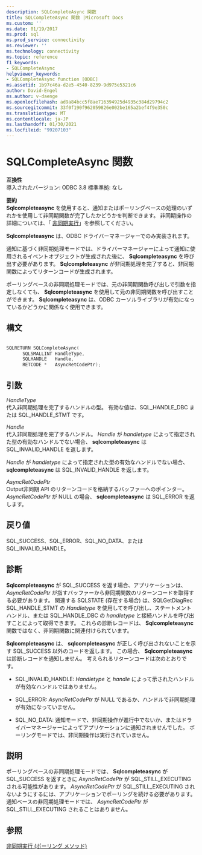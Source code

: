 ```yaml
---
description: SQLCompleteAsync 関数
title: SQLCompleteAsync 関数 |Microsoft Docs
ms.custom: ''
ms.date: 01/19/2017
ms.prod: sql
ms.prod_service: connectivity
ms.reviewer: ''
ms.technology: connectivity
ms.topic: reference
f1_keywords:
- SQLCompleteAsync
helpviewer_keywords:
- SQLCompleteAsync function [ODBC]
ms.assetid: 1b97c46a-d2e5-4540-8239-9d975e5321c6
author: David-Engel
ms.author: v-daenge
ms.openlocfilehash: ad9a84bcc5f8ae716394925d4935c384d29794c2
ms.sourcegitcommit: 33f0f190f962059826e002be165a2bef4f9e350c
ms.translationtype: MT
ms.contentlocale: ja-JP
ms.lasthandoff: 01/30/2021
ms.locfileid: "99207103"
---
```

# <a name="sqlcompleteasync-function"></a>SQLCompleteAsync 関数
**互換性**  
 導入されたバージョン: ODBC 3.8 標準準拠: なし  
  
 **要約**  
 **Sqlcompleteasync** を使用すると、通知またはポーリングベースの処理のいずれかを使用して非同期関数が完了したかどうかを判断できます。 非同期操作の詳細については、「 [非同期実行](../../../odbc/reference/develop-app/asynchronous-execution.md)」を参照してください。  
  
 **Sqlcompleteasync** は、ODBC ドライバーマネージャーでのみ実装されます。  
  
 通知に基づく非同期処理モードでは、ドライバーマネージャーによって通知に使用されるイベントオブジェクトが生成された後に、 **Sqlcompleteasync** を呼び出す必要があります。 **Sqlcompleteasync** が非同期処理を完了すると、非同期関数によってリターンコードが生成されます。  
  
 ポーリングベースの非同期処理モードでは、元の非同期関数呼び出しで引数を指定しなくても、 **Sqlcompleteasync** を使用して元の非同期関数を呼び出すことができます。 **Sqlcompleteasync** は、ODBC カーソルライブラリが有効になっているかどうかに関係なく使用できます。  
  
## <a name="syntax"></a>構文  
  
```cpp  
  
SQLRETURN SQLCompleteAsync(  
      SQLSMALLINT HandleType,  
      SQLHANDLE   Handle,  
      RETCODE *   AsyncRetCodePtr);  
```  
  
## <a name="arguments"></a>引数  
 *HandleType*  
 代入非同期処理を完了するハンドルの型。 有効な値は、SQL_HANDLE_DBC または SQL_HANDLE_STMT です。  
  
 *Handle*  
 代入非同期処理を完了するハンドル。 *Handle* が *handletype* によって指定された型の有効なハンドルでない場合、 **sqlcompleteasync** は SQL_INVALID_HANDLE を返します。  
  
 *Handle* が *handletype* によって指定された型の有効なハンドルでない場合、 **sqlcompleteasync** は SQL_INVALID_HANDLE を返します。  
  
 *AsyncRetCodePtr*  
 Output非同期 API のリターンコードを格納するバッファーへのポインター。 *AsyncRetCodePtr* が NULL の場合、 **sqlcompleteasync** は SQL_ERROR を返します。  
  
## <a name="returns"></a>戻り値  
 SQL_SUCCESS、SQL_ERROR、SQL_NO_DATA、または SQL_INVALID_HANDLE。  
  
## <a name="diagnostics"></a>診断  
 **Sqlcompleteasync** が SQL_SUCCESS を返す場合、アプリケーションは、 *AsyncRetCodePtr* が指すバッファーから非同期関数のリターンコードを取得する必要があります。 関連する SQLSTATE (存在する場合) は、SQLGetDiagRec SQL_HANDLE_STMT の *Handletype* を使用してを呼び出し、ステートメントハンドル、または SQL_HANDLE_DBC の *handletype* と接続ハンドルを呼び出すことによって取得できます。 これらの診断レコードは、 **Sqlcompleteasync** 関数ではなく、非同期関数に関連付けられています。  
  
 **Sqlcompleteasync** は、 **sqlcompleteasync** が正しく呼び出されないことを示す SQL_SUCCESS 以外のコードを返します。 この場合、 **Sqlcompleteasync** は診断レコードを通知しません。 考えられるリターンコードは次のとおりです。  
  
-   SQL_INVALID_HANDLE: *Handletype* と *handle* によって示されたハンドルが有効なハンドルではありません。  
  
-   SQL_ERROR: *AsyncRetCodePtr* が NULL であるか、ハンドルで非同期処理が有効になっていません。  
  
-   SQL_NO_DATA: 通知モードで、非同期操作が進行中でないか、またはドライバーマネージャーによってアプリケーションに通知されませんでした。 ポーリングモードでは、非同期操作は実行されていません。  
  
## <a name="comments"></a>説明  
 ポーリングベースの非同期処理モードでは、 **Sqlcompleteasync** が SQL_SUCCESS を返すときに *AsyncRetCodePtr* が SQL_STILL_EXECUTING される可能性があります。 *AsyncRetCodePtr* が SQL_STILL_EXECUTING されないようにするには、アプリケーションでポーリングを続ける必要があります。 通知ベースの非同期処理モードでは、 *AsyncRetCodePtr* が SQL_STILL_EXECUTING されることはありません。  
  
## <a name="see-also"></a>参照  
 [非同期実行 (ポーリング メソッド)](../../../odbc/reference/develop-app/asynchronous-execution-polling-method.md)
